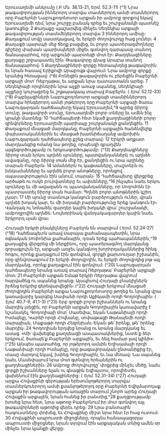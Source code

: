 
Երուսաղեմի անկումը
( Բ Մն. 36.13-21, Երմ. 52.3-11)
(^1) Նրա թագավորության իններորդ տարվա տասներորդ ամսի տասներորդ օրը Բաբելոնի Նաբուքոդոնոսոր արքան
իր ամբողջ զորքով եկավ Երուսաղեմի դեմ, նրա շուրջը բանակ դրեց եւ շուրջանակի պատնեշ կառուցեց։ 2 Քաղաքը
պաշարվեց մինչեւ Սեդեկիա արքայի թագավորության տասնմեկերորդ տարվա 3 իններորդ ամիսը։ Քաղաքում սովը
սաստկացավ, եւ երկրի ժողովուրդը հաց չուներ։ 4 Քաղաքի պարսպի մեջ ճեղք բացվեց, եւ բոլոր պատերազմողները
գիշերը փախան պարիսպների միջեւ գտնվող դարպասը տանող ճանապարհով, որը արքունի պարտեզի մոտ էր։
Քաղդեացիները քաղաքը շրջապատել էին։ Թագավորը գնաց Արաբա տանող ճանապարհով։ 5 Քաղդեացիների զորքը
հետապնդեց թագավորին եւ նրան հասավ Երիքովի Արաբովթ վայրում։ Նրա ամբողջ զորքը նրանից հեռացավ։
(^6) Բռնեցին թագավորին ու բերեցին Բաբելոնի արքայի մոտ՝ Ռեբղաթա, եւ արքան նրա դատաստանն արեց։ 7 Սեդեկիայի
որդիներին նրա աչքի առաջ սպանեց, Սեդեկիայի աչքերը կուրացրեց եւ շղթայակապ տարավ Բաբելոն։
( _Երմ_. 52.12-33)
(^8) Բաբելացիների Նաբուքոդոնոսոր արքայի տասնիններորդ տարվա հինգերորդ ամսի յոթերորդ օրը Բաբելոնի
արքայի ծառա Նաբուզարդան դահճապետը եկավ Երուսաղեմ,^9 այրեց Տիրոջ տունը, թագավորի տունը, Երուսաղեմի
բոլոր տները եւ ամեն ինչ կրակի մատնեց։ 10 Դահճապետի հետ եկած քաղդեացիների բոլոր զինվորները Երուսաղեմի
պարիսպը շուրջանակի քանդեցին։ 11 Քաղաքում մնացած մարդկանց, Բաբելոնի արքային հանձնվելիք
փախստականներին եւ մնացած խառնիճաղանջ ամբոխին Նաբուզարդան դահճապետը քշեց տարավ։ 12 Երկրի աղքատ
մարդկանցից ոմանց նա թողեց, որպեսզի զբաղվեն այգեգործությամբ ու երկրագործությամբ։
(^13) Քաղդեացիները Տիրոջ տան երկու պղնձե սյուները, պատվանդաններն ու պղնձե ավազանը, որը Տիրոջ տան մեջ
էր, քանդեցին ու նրա պղինձը տարան Բաբելոն։ 14 Ամաններն ու կաթսաները, տաշտերն ու խնկամանները եւ պղնձե
բոլոր անոթները, որոնցով սպասավորություն էին անում, տարան։ 15 Դահճապետը վերցրեց արծաթե ու ոսկե
բուրվառները եւ ափսեները,^16 ինչպես նաեւ երկու սյուները եւ մի ավազանն ու պատվանդանները, որ Սողոմոնն էր
պատրաստել Տիրոջ տան համար։ Պղնձե բոլոր անոթներին կշիռ չկար։ 17 Մի սյունը տասնութ կանգուն բարձրություն
ուներ, վրան պղնձե խոյակ կար, եւ մի խոյակի բարձրությունը երեք կանգուն էր։ Վանդակ ու նռնաձեւ զարդեր կային
խոյակի վրա՝ շուրջանակի, ամբողջովին պղնձե։ Նույնօրինակ վանդակազարդեր կային նաեւ երկրորդ սյան վրա։


Հուդայի երկրի բնակիչները Բաբելոն են տարվում
( Երմ. 52.24-27)
(^18) Դահճապետն առավ Սարայա քահանայապետին, նրա օգնական Սոփոնիա քահանային, դռան երեք
պահապաններին,^19 քաղաքից վերցրեց մի ներքինու, որը պատերազմող մարդկանց զորագլուխն էր, արքայի առջեւ
կանգնող խորհրդականներից հինգ հոգու, որոնք քաղաքում էին գտնվում, զորքի քարտուղար իշխանին, որը
զինվորագրում էր երկրի ժողովրդին, եւ երկրի ժողովրդից յոթ այլ մարդկանց, որոնք քաղաքում էին գտնվում։
(^20) Նաբուզարդան դահճապետը նրանց առավ տարավ Ռեբղաթա՝ Բաբելոնի արքայի մոտ։ 21 Բաբելոնի արքան Եմաթ
երկրի Ռեբղաթա վայրում հարվածեց ու սպանեց նրանց։ Այսպիսով Հուդայի բնակիչներն իրենց երկրից գերեվարվեցին։
(^22) Հուդայի երկրում մնացած ժողովրդին Բաբելոնի արքա Նաբուքոդոնոսորը թողեց եւ նրանց վրա կառավարիչ
կարգեց Սափանի որդի Աքիկամի որդի Գոդողիային։
( _Երմ_. 40.7-9, 41.1-3)
(^23) Երբ զորքի բոլոր իշխաններն ու նրանց մարդիկ լսեցին, որ Բաբելոնի արքան Գոդողիային կառավարիչ է նշանակել,
Գոդողիայի մոտ՝ Մասեփա, եկան Նաթանիայի որդի Իսմայելը, Կարեի որդի Հովնանը, սոփաթացի Թանայեմի որդի
Սարայիան, Մաքաթի որդի Հեզոնիան։ Եկան թե՛ իրենք, թե՛ իրենց մարդիկ։ 24 Գոդողիան երդվեց նրանց ու նրանց
մարդկանց եւ ասաց. «Մի՛ վախեցեք քաղդեացի ասպատակներից, նստե՛ք ձեր երկրում, ծառայե՛ք Բաբելոնի արքային,
եւ ձեզ համար լավ կլինի»։
(^25) Այնպես պատահեց, որ յոթերորդ ամսին Եղիսամայի որդի Նաթանիայի որդի Իսմայելը, որը թագավորական
ընտանիքից էր, տասը մարդով եկավ, խփեց Գոդողիային, եւ նա մեռավ։ Նա սպանեց նաեւ Մասեփայում նրա մոտ
գտնվող հրեաներին ու քաղդեացիներին։ 26 Ամբողջ ժողովուրդը՝ փոքրից մինչեւ մեծը, նաեւ զորքի իշխանները ելան ու
գնացին Եգիպտոս, որովհետեւ վախենում էին քաղդեացիներից։
( _Երմ_. 52.31-34)
(^27) Հուդայի արքա Հովաքինի գերության երեսունյոթերորդ տարվա տասներկուերորդ ամսի քսանյոթերորդ օրը
Բաբելոնի Եվիլմարոդաք արքան իր թագավորության առաջին տարում շնորհ արեց Հուդայի Հովաքին արքային, նրան
հանեց իր բանտից,^28 քաղցրությամբ խոսեց նրա հետ, նրա աթոռը Բաբելոնում իր մոտ գտնվող այլ թագավորների
աթոռից վերեւ դրեց։ 29 Նրա բանտային հագուստները փոխեց, եւ Հովաքինը միշտ նրա հետ էր հաց ուտում։ 30 Հովաքինի
ապրուստի միջոցները, որպես հանապազօրյա ապրուստի միջոցներ, նրան տրվում էին արքայական տնից ամեն օր
մինչեւ նրա կյանքի վերջը։

